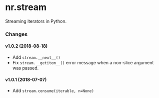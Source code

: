 # nr.stream

Streaming iterators in Python.

### Changes

#### v1.0.2 (2018-08-18)

* Add `stream.__next__()`
* Fix `stream.__getitem__()` error message when a non-slice argument
  was passed.

#### v1.0.1 (2018-07-07)

* Add `stream.consume(iterable, n=None)`
